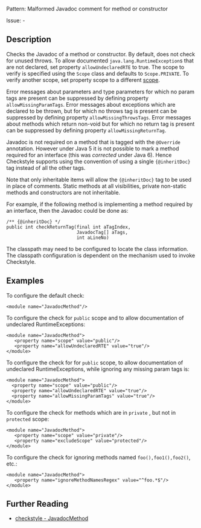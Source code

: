 Pattern: Malformed Javadoc comment for method or constructor

Issue: -

## Description

Checks the Javadoc of a method or constructor. By default, does not check for unused throws. To allow documented `java.lang.RuntimeException`s that are not declared, set property `allowUndeclaredRTE` to true. The scope to verify is specified using the `Scope` class and defaults to `Scope.PRIVATE`. To verify another scope, set property scope to a different [scope](http://checkstyle.sourceforge.net/property_types.html#scope). 

Error messages about parameters and type parameters for which no param tags are present can be suppressed by defining property `allowMissingParamTags`. Error messages about exceptions which are declared to be thrown, but for which no throws tag is present can be suppressed by defining property `allowMissingThrowsTags`. Error messages about methods which return non-void but for which no return tag is present can be suppressed by defining property `allowMissingReturnTag`. 

Javadoc is not required on a method that is tagged with the `@Override` annotation. However under Java 5 it is not possible to mark a method required for an interface (this was _corrected_ under Java 6). Hence Checkstyle supports using the convention of using a single `{@inheritDoc}` tag instead of all the other tags. 

Note that only inheritable items will allow the `{@inheritDoc}` tag to be used in place of comments. Static methods at all visibilities, private non-static methods and constructors are not inheritable. 

For example, if the following method is implementing a method required by an interface, then the Javadoc could be done as: 
    
    
    /** {@inheritDoc} */
    public int checkReturnTag(final int aTagIndex,
                              JavadocTag[] aTags,
                              int aLineNo)

The classpath may need to be configured to locate the class information. The classpath configuration is dependent on the mechanism used to invoke Checkstyle. 

## Examples

To configure the default check: 
    
    
    <module name="JavadocMethod"/>
            

To configure the check for `public` scope and to allow documentation of undeclared RuntimeExceptions: 
    
    
    <module name="JavadocMethod">
       <property name="scope" value="public"/>
       <property name="allowUndeclaredRTE" value="true"/>
    </module>
            

To configure the check for for `public` scope, to allow documentation of undeclared RuntimeExceptions, while ignoring any missing param tags is: 
    
    
    <module name="JavadocMethod">
      <property name="scope" value="public"/>
      <property name="allowUndeclaredRTE" value="true"/>
      <property name="allowMissingParamTags" value="true"/>
    </module>
            

To configure the check for methods which are in `private` , but not in `protected` scope: 
    
    
    <module name="JavadocMethod">
       <property name="scope" value="private"/>
       <property name="excludeScope" value="protected"/>
    </module>
            

To configure the check for ignoring methods named `foo(),foo1(),foo2()`, etc.: 
    
    
    <module name="JavadocMethod">
       <property name="ignoreMethodNamesRegex" value="^foo.*$"/>
    </module>

## Further Reading

* [checkstyle - JavadocMethod](http://checkstyle.sourceforge.net/config_javadoc.html#JavadocMethod)